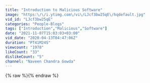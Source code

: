 ```yaml
---
title: "Introduction to Malicious Software"
image: "https:\/\/i.ytimg.com\/vi\/LJcf3bw25qE\/hqdefault.jpg"
vid_id: "LJcf3bw25qE"
categories: "People-Blogs"
tags: ["Introduction","Malicious","Software"]
date: "2021-11-07T15:03:03+03:00"
vid_date: "2020-04-13T04:47:06Z"
duration: "PT41M24S"
viewcount: "1978"
likeCount: "33"
dislikeCount: "5"
channel: "Naveen Chandra Gowda"
---
```

{% raw %}{% endraw %}
